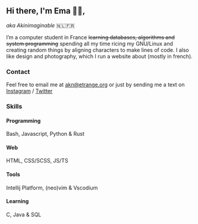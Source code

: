 ## Hi there, I'm Ema 🍁🍂,
*aka Akinimaginable* 🇳🇱🇫🇷

I’m a computer student in France ~~learning databases, algorithms and system programming~~ spending all my time ricing my GNU/Linux and creating random things by aligning characters to make lines of code.
I also like design and photography, which I run a website about (mostly in french).

### Contact
Feel free to email me at akn@etrange.org or just by sending me a text on [Instagram](https://twitter.com/Akinimaginable "My Twitter") / [Twitter](https://https://www.instagram.com/akinimaginable/ "My Instagram")

### Skills

#### Programming
Bash, Javascript, Python & Rust

#### Web
HTML, CSS/SCSS, JS/TS

#### Tools
Intellij Platform, (neo)vim & Vscodium

#### Learning
C, Java & SQL
